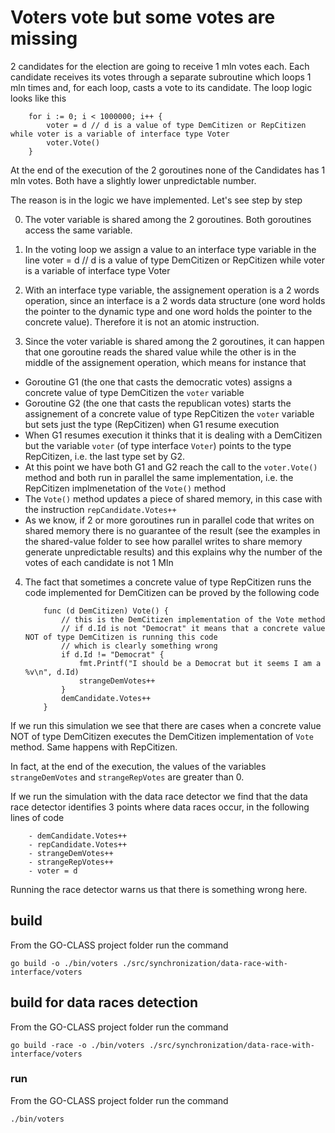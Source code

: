 # Voters vote but some votes are missing

2 candidates for the election are going to receive 1 mln votes each.
Each candidate receives its votes through a separate subroutine which loops 1 mln times and, for each loop, casts a vote to its candidate.
The loop logic looks like this

    	for i := 0; i < 1000000; i++ {
    		voter = d // d is a value of type DemCitizen or RepCitizen while voter is a variable of interface type Voter
    		voter.Vote()
    	}

At the end of the execution of the 2 goroutines none of the Candidates has 1 mln votes. Both have a slightly lower unpredictable number.

The reason is in the logic we have implemented. Let's see step by step

0. The voter variable is shared among the 2 goroutines. Both goroutines access the same variable.

1. In the voting loop we assign a value to an interface type variable in the line
   voter = d // d is a value of type DemCitizen or RepCitizen while voter is a variable of interface type Voter

2. With an interface type variable, the assignement operation is a 2 words operation, since an interface is a 2 words data structure (one word holds the pointer to the dynamic type and one word holds the pointer to the concrete value). Therefore it is not an atomic instruction.

3. Since the voter variable is shared among the 2 goroutines, it can happen that one goroutine reads the shared value while the other is in the middle of the assignement operation, which means for instance that

- Goroutine G1 (the one that casts the democratic votes) assigns a concrete value of type DemCitizen the `voter` variable
- Goroutine G2 (the one that casts the republican votes) starts the assignement of a concrete value of type RepCitizen the `voter` variable but sets just the type (RepCitizen) when G1 resume execution
- When G1 resumes execution it thinks that it is dealing with a DemCitizen but the variable `voter` (of type interface `Voter`) points to the type RepCitizen, i.e. the last type set by G2.
- At this point we have both G1 and G2 reach the call to the `voter.Vote()` method and both run in parallel the same implementation, i.e. the RepCitizen implmenetation of the `Vote()` method
- The `Vote()` method updates a piece of shared memory, in this case with the instruction `repCandidate.Votes++`
- As we know, if 2 or more goroutines run in parallel code that writes on shared memory there is no guarantee of the result (see the examples in the shared-value folder to see how parallel writes to share memory generate unpredictable results) and this explains why the number of the votes of each candidate is not 1 Mln

4.  The fact that sometimes a concrete value of type RepCitizen runs the code implemented for DemCitizen can be proved by the following code

            func (d DemCitizen) Vote() {
                // this is the DemCitizen implementation of the Vote method
                // if d.Id is not "Democrat" it means that a concrete value NOT of type DemCitizen is running this code
                // which is clearly something wrong
                if d.Id != "Democrat" {
                    fmt.Printf("I should be a Democrat but it seems I am a %v\n", d.Id)
                    strangeDemVotes++
                }
                demCandidate.Votes++
            }

If we run this simulation we see that there are cases when a concrete value NOT of type DemCitizen executes the DemCitizen implementation of `Vote` method. Same happens with RepCitizen.

In fact, at the end of the execution, the values of the variables `strangeDemVotes` and `strangeRepVotes` are greater than 0.

If we run the simulation with the data race detector we find that the data race detector identifies 3 points where data races occur, in the following lines of code

        - demCandidate.Votes++
        - repCandidate.Votes++
        - strangeDemVotes++
        - strangeRepVotes++
        - voter = d

Running the race detector warns us that there is something wrong here.

## build

From the GO-CLASS project folder run the command

`go build -o ./bin/voters ./src/synchronization/data-race-with-interface/voters`

## build for data races detection

From the GO-CLASS project folder run the command

`go build -race -o ./bin/voters ./src/synchronization/data-race-with-interface/voters`

### run

From the GO-CLASS project folder run the command

`./bin/voters`
